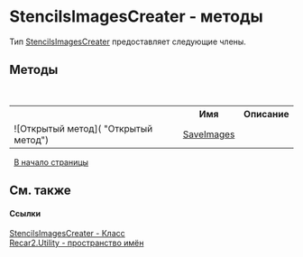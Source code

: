 # StencilsImagesCreater - методы
 

Тип <a href="dc84e1de-15d1-4eab-86c0-761eac727aa6">StencilsImagesCreater</a> предоставляет следующие члены.


## Методы
&nbsp;<table><tr><th></th><th>Имя</th><th>Описание</th></tr><tr><td>![Открытый метод]( "Открытый метод")</td><td><a href="d43f4a93-9c98-34df-b421-2fda70e1c9fb">SaveImages</a></td><td /></tr></table>&nbsp;
<a href="#stencilsimagescreater---методы">В начало страницы</a>

## См. также


#### Ссылки
<a href="dc84e1de-15d1-4eab-86c0-761eac727aa6">StencilsImagesCreater - Класс</a><br /><a href="d50c0792-8760-2227-d62c-fe7f043caae9">Recar2.Utility - пространство имён</a><br />